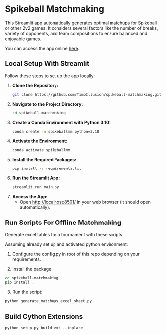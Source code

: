 # Spikeball Matchmaking

This Streamlit app automatically generates optimal matchups for Spikeball or other 2v2 games. It considers several factors like the number of breaks, variety of opponents, and team compositions to ensure balanced and enjoyable games.

You can access the app online [here](https://spikeball.streamlit.app/).

## Local Setup With Streamlit

Follow these steps to set up the app locally:

1. **Clone the Repository:**
   ```bash
   git clone https://github.com/TimoIllusion/spikeball-matchmaking.git
   ```
2. **Navigate to the Project Directory:**
   ```bash
   cd spikeball-matchmaking
   ```
3. **Create a Conda Environment with Python 3.10:**
   ```bash
   conda create -n spikeballmm python=3.10
   ```
4. **Activate the Environment:**
   ```bash
   conda activate spikeballmm
   ```
5. **Install the Required Packages:**
   ```bash
   pip install -r requirements.txt
   ```
6. **Run the Streamlit App:**
   ```bash
   streamlit run main.py
   ```
7. **Access the App:**
   - Open [http://localhost:8501/](http://localhost:8501/) in your web browser (it should open automatically).

## Run Scripts For Offline Matchmaking

Generate excel tables for a tournament with these scripts.



Assuming already set up and activated python environment:

1. Configure the config.py in root of this repo depending on your requirements.

2. Install the package:

```bash
cd spikeball-matchmaking
pip install .
```
3. Run the script:

```bash
python generate_matchups_excel_sheet.py 
```

## Build Cython Extensions

```python setup.py build_ext --inplace```
